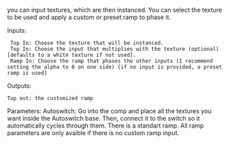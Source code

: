  you can input textures, which are then instanced. You can select the texture to be used and apply a custom or preset ramp to phase it.

Inputs:

     Top In: Choose the texture that will be instanced.
     Top In: Choose the input that multiplies with the texture (optional) [defaults to a white texture if not used].
     Ramp In: Choose the ramp that phases the other inputs (I recommend setting the alpha to 0 on one side) [if no input is provided, a preset ramp is used] 



Outputs: 

    Top out: the customized ramp


Parameters:
Autoswitch:  Go into the comp and place all the textures you want inside the Autoswitch base. Then, connect it to the switch so it automatically cycles through them. 
             There is a standart ramp. All ramp parameters are only avaible if there is no custom ramp input.




